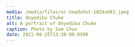 ```yaml
---
media: /media/files/oc-headshot-1024x683.jpeg
title: Onyedika Chuke
alt: A portrait of Onyedika Chuke
caption: Photo by Sam Chun
date: 2021-08-25T13:38:00-0500
---
```

